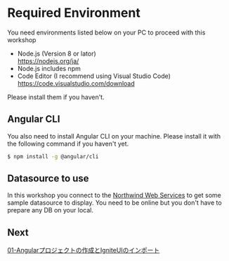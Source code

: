 # Required Environment

You need environments listed below on your PC to proceed with this workshop 

* Node.js (Version 8 or lator) <br>
https://nodejs.org/ja/
* Node.js includes npm
* Code Editor (I recommend using Visual Studio Code)<br>https://code.visualstudio.com/download

Please install them if you haven't.

## Angular CLI
You also need to install Angular CLI on your machine. Please install it with the following command if you haven't yet.

```sh
$ npm install -g @angular/cli
``` 

## Datasource to use

In this workshop you connect to the [Northwind Web Services](http://northwind.servicestack.net) to get some sample datasource to display.
You need to be online but you don't have to prepare any DB on your local.

## Next
[01-Angularプロジェクトの作成とIgniteUIのインポート](01-Angularプロジェクトの作成とIgniteUIのインポート.md) 